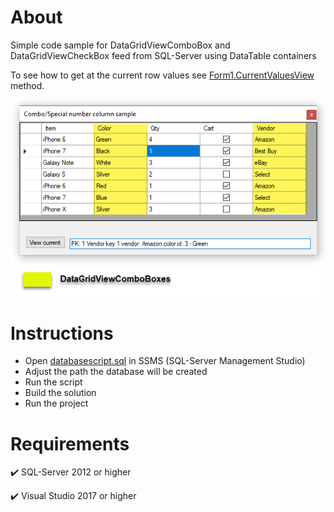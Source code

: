 # About

Simple code sample for DataGridViewComboBox and DataGridViewCheckBox feed from SQL-Server using DataTable containers

To see how to get at the current row values see [Form1.CurrentValuesView](https://github.com/karenpayneoregon/datagridview-combobox-cs/blob/master/DataGridViewComboCS/Form1.cs#L107) method.

![screen1](assets/dgvc.png)

# Instructions

- Open [databasescript.sql](https://github.com/karenpayneoregon/datagridview-combobox-cs/blob/master/DataGridViewComboCS/databasescript.sql) in SSMS (SQL-Server Management Studio)
- Adjust the path the database will be created
- Run the script
- Build the solution
- Run the project



# Requirements

:heavy_check_mark: SQL-Server 2012 or higher

:heavy_check_mark: Visual Studio 2017 or higher